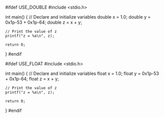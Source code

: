 

#ifdef USE_DOUBLE
#include <stdio.h>

int main() {
    // Declare and initialize variables
    double x = 1.0;
    double y = 0x1p-53 + 0x1p-64;
    double z = x + y;

    // Print the value of z
    printf("z = %a\n", z);

    return 0;
}
#endif

#ifdef USE_FLOAT
#include <stdio.h>

int main() {
    // Declare and initialize variables
    float x = 1.0;
    float y = 0x1p-53 + 0x1p-64;
    float z = x + y;

    // Print the value of z
    printf("z = %a\n", z);

    return 0;
}
#endif
